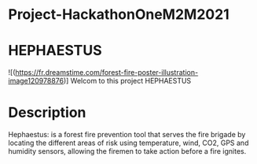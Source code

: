 # Project-HackathonOneM2M2021
# HEPHAESTUS 
![(https://fr.dreamstime.com/forest-fire-poster-illustration-image120978876)]
Welcom to this project HEPHAESTUS
# Description 
Hephaestus: is a forest fire prevention tool that serves the fire brigade by locating the different
areas of risk using temperature, wind, CO2, GPS and humidity sensors, allowing the firemen to take action
before a fire ignites.
